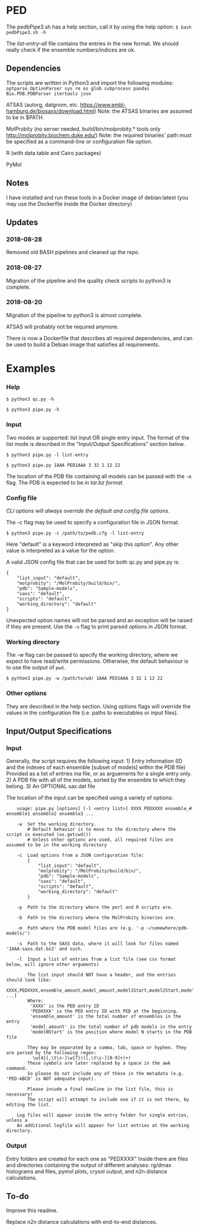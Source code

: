 # PED
The pedbPipe3.sh has a help section, call it by using the help option: ```$ bash pedbPipe3.sh -h```

The *list-entry-all* file contains the entries in the new format.
	We should really check if the ensemble numbers/indices are ok.

## Dependencies
The scripts are written in Python3 and import the following modules: ```optparse.OptionParser sys re os glob subprocess pandas Bio.PDB.PDBParser itertools json```

ATSAS (autorg, datgnom, etc. https://www.embl-hamburg.de/biosaxs/download.html)
Note: the ATSAS binaries are assumed to be in $PATH.

MolProbity (no server needed, build/bin/molprobity.* tools only http://molprobity.biochem.duke.edu/)
Note: the required binaries' path must be specified as a command-line or configuration file option.

R (with data.table and Cairo packages)

PyMol

## Notes
I have installed and run these tools in a Docker image of debian:latest (you may use the Dockerfile inside the Docker directory)

## Updates
### 2018-08-28
Removed old BASH pipelines and cleaned up the repo.
### 2018-08-27
Migration of the pipeline and the quality check scripts to python3 is complete.

### 2018-08-20
Migration of the pipeline to python3 is almost complete.

ATSAS will probably not be required anymore.

There is now a Dockerfile that describes all required dependencies, and can be used to build a Debian image that satisfies all requirements.

# Examples

### Help
```
$ python3 qc.py -h
```
```
$ python3 pipe.py -h
```
### Input
Two modes ar supported: list input OR single entry input. The format of the list mode is described in the "Input/Output Specifications" section below.
```
$ python3 pipe.py -l list-entry

$ python3 pipe.py 1AAA PED1AAA 3 32 1 12 22
```
The location of the PDB file containing all models can be passed with the ```-m``` flag. The PDB is expected to be *in tar.bz format*.


### Config file
*CLI options will always override the default and config file options*.

The -c flag may be used to specify a configuration file in JSON format.
```
$ python3 pipe.py -c /path/to/pedb.cfg -l list-entry
```
Here "default" is a keyword interpreted as "skip this option". Any other value is interpreted as a value for the option.

A valid JSON config file that can be used for both qc.py and pipe.py is:
```
{
    "list_input": "default",
    "molprobity": "/MolProbity/build/bin/",
    "pdb": "Sample-models",
    "saxs": "default",
    "scripts": "default",
    "working_directory": "default"
}
```
Unexpected option names will not be parsed and an exception will be raised if they are present.
Use the ```-n``` flag to print parsed options in JSON format.

### Working directory
The -w flag can be passed to specify the working directory, where we expect to have read/write permissions.
Otherwise, the default behaviour is to use the output of ```pwd```.
```
$ python3 pipe.py -w /path/to/wd/ 1AAA PED1AAA 3 32 1 12 22
```
### Other options
They are described in the help section. Using options flags will override the values in the configuration file (i.e. paths to executables or input files).

## Input/Output Specifications
### Input
Generally, the script requires the following input:
          1)  Entry information (ID and the indexes of each ensemble [subset of models] within the PDB file)
              Provided as a list of entries ina  file, or as arguements for a single entry only.
          2)  A PDB file with all of the models, sorted by the ensemble to which they belong.
          3)  An OPTIONAL sax.dat file

The location of the input can be specified using a variety of options:

        usage: pipe.py [options] [-l <entry list>] XXXX PEDXXXX ensemble_# ensemble1 ensemble2 ensemble3 ...

        -w  Set the working directory.
	        # Default behavior is to move to the directory where the script is executed (os.getcwd())
	        # Unless other options are used, all required files are assumed to be in the working directory

        -c  Load options from a JSON configuration file:
	        {
	            "list_input": "default",
	            "molprobity": "/MolProbity/build/bin/",
	            "pdb": "Sample-models",
	            "saxs": "default",
	            "scripts": "default",
	            "working_directory": "default"
	        }

        -p  Path to the directory where the perl and R scripts are.
        
        -b 	Path to the directory where the MolProbity binaries are.
        
        -m  Path where the PDB model files are (e.g. '-p ~/somewhere/pdb-models/')
        
        -s  Path to the SAXS data, where it will look for files named '1AAA-saxs.dat.bz2' and such.

        -l  Input a list of entries from a list file (see csv format below, will ignore other arguments)

	        The list input should NOT have a header, and the entries should look like:
	        	XXXX,PEDXXXX,ensemble_amount,model_amount,model1Start,model2Start,model3Start[, ...]
	        Where:
	         'XXXX' is the PED entry ID
	         'PEDXXXX' is the PED entry ID with PED at the beginning.
	         'ensemble_amount' is the total number of ensembles in the entry
	         'model_amount' is the total number of pdb models in the entry
	         'modelNStart' is the position where model N starts in the PDB file

	        They may be separated by a comma, tab, space or hyphen. They are parsed by the following regex:
	          \w{4}[,\t\s-]\w{7}(([,\t\s-][0-9]+)+)
	        These symbols are later replaced by a space in the awk command.
	        So please do not include any of these in the metadata (e.g. 'PED-ABCD' is NOT adequate input).

	        Please incude a final newline in the list file, this is necessary!
	        The script will attempt to include one if it is not there, by editing the list.

        Log files will appear inside the entry folder for single entries, unless a 
        An additional logfile will appear for list entries at the working directory.
### Output
Entry folders are created for each one as "PEDXXXX"
Inside there are files and directories containing the output of different analyses: rg/dmax histograms and files, pymol plots, crysol output, and n2n distance calculations.

## To-do
Improve this readme.

Replace n2n distance calculations with end-to-end distances.
